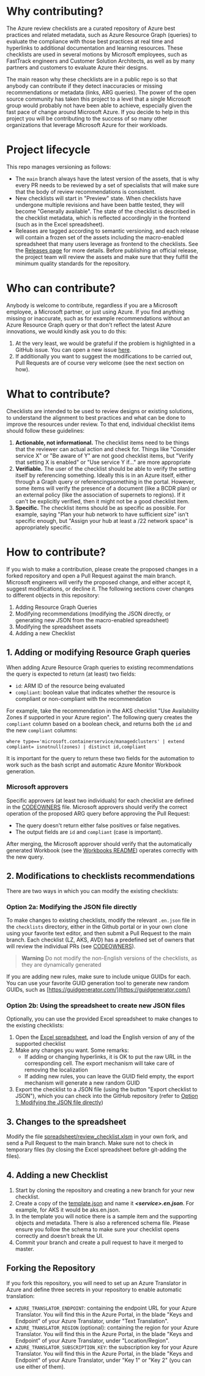 # Why contributing?

The Azure review checklists are a curated repository of Azure best practices and related metadata, such as Azure Resource Graph (queries) to evaluate the compliance with those best practices at real time and hyperlinks to additional documentation and learning resources. These checklists are used in several motions by Microsoft employees, such as FastTrack engineers and Customer Solution Architects, as well as by many partners and customers to evaluate Azure their designs.

The main reason why these checklists are in a public repo is so that anybody can contribute if they detect inaccuracies or missing recommendations or metadata (links, ARG queries). The power of the open source community has taken this project to a level that a single Microsoft group would probably not have been able to achieve, especially given the fast pace of change around Microsoft Azure. If you decide to help in this project you will be contributing to the success of so many other organizations that leverage Microsoft Azure for their workloads.

# Project lifecycle

This repo manages versioning as follows:

 - The `main` branch always have the latest version of the assets, that is why every PR needs to be reviewed by a set of specialists that will make sure that the body of review recommendations is consistent.
 - New checklists will start in "Preview" state. When checklists have undergone multiple revisions and have been battle tested, they will become "Generally available". The state of the checklist is described in the checklist metadata, which is reflected accordingly in the frontend (such as in the Excel spreadsheet).
 - Releases are tagged according to semantic versioning, and each release will contain a frozen set of the assets including the macro-enabled spreadsheet that many users leverage as frontend to the checklists. See the [Releases page](https://github.com/Azure/review-checklists/releases) for more details. Before publishing an official release, the project team will review the assets and make sure that they fulfill the minimum quality standards for the repository.

# Who can contribute?

Anybody is welcome to contribute, regardless if you are a Microsoft employee, a Microsoft partner, or just using Azure. If you find anything missing or inaccurate, such as for example recommendations without an Azure Resource Graph query or that don't reflect the latest Azure innovations, we would kindly ask you to do this:

1. At the very least, we would be grateful if the problem is highlighted in a GitHub issue. You can open a new issue [here](https://github.com/Azure/review-checklists/issues/new).
1. If additionally you want to suggest the modifications to be carried out, Pull Requests are of course very welcome (see the next section on how).

# What to contribute?

Checklists are intended to be used to review designs or existing solutions, to understand the alignment to best practices and what can be done to improve the resources under review.  To that end, individual checklist items should follow these guidelines:

1. **Actionable, not informational.**  The checklist items need to be things that the reviewer can actual action and check for.  Things like "Consider service X" or "Be aware of Y" are not good checklist items, but "Verify that setting X is enabled" or "Use service Y if..." are more appropriate
1. **Verifiable.**  The user of the checklist should be able to verify the setting itself by referencing something.  Ideally this is in an Azure itself, either through a Graph query or referencingsomething in the portal.  However, some items will verify the presence of a document (like a BCDR plan) or an external policy (like the association of supernets to regions).  If it can't be explicitly verified, then it might not be a good checklist item.
1. **Specific.**  The checklist items should be as specific as possible.  For example, saying "Plan your hub network to have sufficient size" isn't specific enough, but "Assign your hub at least a /22 network space" is appropriately specific.

# How to contribute?

If you wish to make a contribution, please create the proposed changes in a forked repository and open a Pull Request against the main branch. Microsoft engineers will verify the proposed change, and either accept it, suggest modifications, or decline it. The following sections cover changes to different objects in this repository:

1. Adding Resource Graph Queries
1. Modifying recommendations (modifying the JSON directly, or generating new JSON from the macro-enabled spreadsheet)
1. Modifying the spreadsheet assets
1. Adding a new Checklist

## 1. Adding or modifying Resource Graph queries

When adding Azure Resource Graph queries to existing recommendations the query is expected to return (at least) two fields:

* `id`: ARM ID of the resource being evaluated
* `compliant`: boolean value that indicates whether the resource is compliant or non-compliant with the recommendation

For example, take the recommendation in the AKS checklist "Use Availability Zones if supported in your Azure region". The following query creates the `compliant` column based on a boolean check, and returns both the `id` and the new `compliant` columns:

```
where type=='microsoft.containerservice/managedclusters' | extend compliant= isnotnull(zones) | distinct id,compliant
```

It is important for the query to return these two fields for the automation to work such as the bash script and automatic Azure Monitor Workbook generation.

### Microsoft approvers

Specific approvers (at least two individuals) for each checklist are defined in the [CODEOWNERS](./CODEOWNERS) file. Microsoft approvers should verify the correct operation of the proposed ARG query before approving the Pull Request:

- The query doesn't return either false positives or false negatives.
- The output fields are `id` and `compliant` (case is important).

After merging, the Microsoft approver should verify that the automatically generated Workbook (see the [Workbooks README](./workbooks/README.md)) operates correctly with the new query.

## 2. Modifications to checklists recommendations

There are two ways in which you can modify the existing checklists:

### Option 2a: Modifying the JSON file directly

To make changes to existing checklists, modify the relevant `.en.json` file in the `checklists` directory, either in the Github portal or in your own clone using your favorite text editor, and then submit  a Pull Request to the main branch. Each checklist (LZ, AKS, AVD) has a predefined set of owners that will review the individual PRs (see [CODEOWNERS](./CODEOWNERS)).

> **Warning**
> Do not modify the non-English versions of the checklists, as they are dynamically generated

If you are adding new rules, make sure to include unique GUIDs for each. You can use your favorite GUID generation tool to generate new random GUIDs, such as [https://guidgenerator.com/](https://guidgenerator.com/)

### Option 2b: Using the spreadsheet to create new JSON files

Optionally, you can use the provided Excel spreadsheet to make changes to the existing checklists:

1. Open the [Excel spreadsheet](./spreadsheet/review_checklist.xlsm), and load the English version of any of the supported checklist
1. Make any changes you want. Some remarks:
    - If adding or changing hyperlinks, it is OK to put the raw URL in the corresponding cell. The export mechanism will take care of removing the localization
    - If adding new rules, you can leave the GUID field empty, the export mechanism will generate a new random GUID
1. Export the checklist to a JSON file (using the button "Export checklist to JSON"), which you can check into the GitHub repository (refer to [Option 1: Modifying the JSON file directly](#option-1-modifying-the-jSON-file-directly))

## 3. Changes to the spreadsheet

Modify the file [spreadsheet/review_checklist.xlsm](./spreadsheet/review_checklist.xlsm) in your own fork, and send a Pull Request to the main branch. Make sure not to check in temporary files (by closing the Excel spreadsheet before git-adding the files).

## 4. Adding a new Checklist

1. Start by cloning the repository and creating a new branch for your new checklist.
1. Create a copy of the [template.json](checklists/template.json) and name it **_\<service>.en.json_**. For example, for AKS it would be aks.en.json.
1. In the template you will notice there is a sample item and the supporting objects and metadata. There is also a referenced schema file. Please ensure you follow the schema to make sure your checklist opens correctly and doesn't break the UI.
1. Commit your branch and create a pull request to have it merged to master.

## Forking the Repository

If you fork this repository, you will need to set up an Azure Translator in Azure and define three secrets in your repository to enable automatic translation:

- `AZURE_TRANSLATOR_ENDPOINT`: containing the endpoint URL for your Azure Translator. You will find this in the Azure Portal, in the blade "Keys and Endpoint" of your Azure Translator, under "Text Translation".
- `AZURE_TRANSLATOR_REGION` (optional): containing the region for your Azure Translator. You will find this in the Azure Portal, in the blade "Keys and Endpoint" of your Azure Translator, under "Location/Region".
- `AZURE_TRANSLATOR_SUBSCRIPTION_KEY`: the subscription key for your Azure Translator. You will find this in the Azure Portal, in the blade "Keys and Endpoint" of your Azure Translator, under "Key 1" or "Key 2" (you can use either of them).
